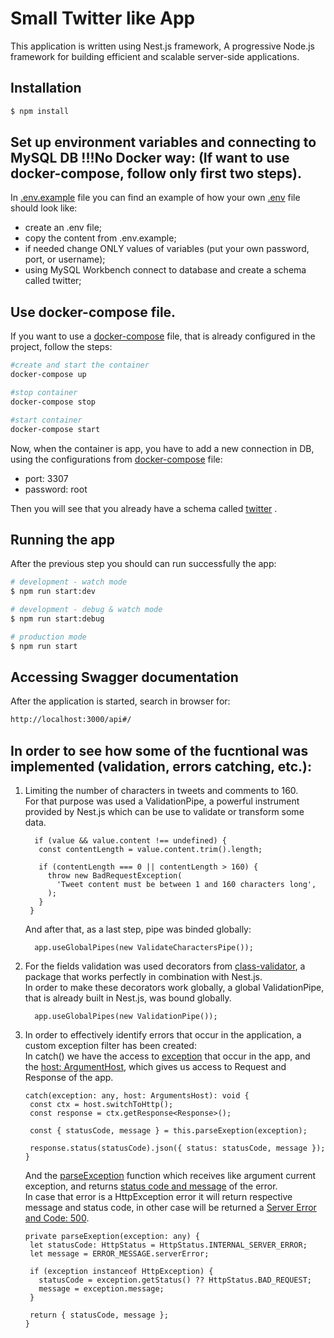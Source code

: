 # Small Twitter like App

This application is written using Nest.js framework, A progressive Node.js framework for building efficient and scalable server-side applications.

## Installation

```bash
$ npm install
```

## Set up environment variables and connecting to MySQL DB !!!No Docker way: (If want to use docker-compose, follow only first two steps).
In <ins>.env.example</ins> file you can find an example of how your own <ins>.env</ins> file should look like:
- create an .env file;
- copy the content from .env.example;
- if needed change ONLY values of variables (put your own password, port, or username);
- using MySQL Workbench connect to database and create a schema called twitter;

## Use docker-compose file.
If you want to use a <ins>docker-compose</ins> file, that is already configured in the project, follow the steps:

```bash
#create and start the container
docker-compose up

#stop container 
docker-compose stop

#start container 
docker-compose start
```

Now, when the container is app, you have to add a new connection in DB, using the configurations from <ins>docker-compose</ins> file:
- port: 3307
- password: root 

Then you will see that you already have a schema called <ins>twitter</ins> . 

## Running the app
After the previous step you should can run successfully the app:

```bash
# development - watch mode
$ npm run start:dev

# development - debug & watch mode
$ npm run start:debug

# production mode
$ npm run start
```

## Accessing Swagger documentation
After the application is started, search in browser for:

```bash
http://localhost:3000/api#/
```

## In order to see how some of the fucntional was implemented (validation, errors catching, etc.):

1) Limiting the number of characters in tweets and comments to 160.<br />
   For that purpose was used a ValidationPipe, a powerful instrument provided by Nest.js which can be use to validate or transform some data.
   ```
     if (value && value.content !== undefined) {
      const contentLength = value.content.trim().length;

      if (contentLength === 0 || contentLength > 160) {
        throw new BadRequestException(
          'Tweet content must be between 1 and 160 characters long',
        );
      }
    }
   ```
   And after that, as a last step, pipe was binded globally:
   ```
     app.useGlobalPipes(new ValidateCharactersPipe());

   ```
2) For the fields validation was used decorators from <ins>class-validator</ins>, a package that works perfectly in combination with Nest.js.<br />
   In order to make these decorators work globally, a global ValidationPipe, that is already built in Nest.js, was bound globally.
   ```
     app.useGlobalPipes(new ValidationPipe());

   ```
3) In order to effectively identify errors that occur in the application, a custom exception filter has been created:<br />
   In catch() we have the access to <ins>exception</ins> that occur in the app, and the <ins>host: ArgumentHost</ins>, which gives us access to Request and Response of the app.
   ```
   catch(exception: any, host: ArgumentsHost): void {
    const ctx = host.switchToHttp();
    const response = ctx.getResponse<Response>();

    const { statusCode, message } = this.parseExeption(exception);

    response.status(statusCode).json({ status: statusCode, message });
   }
   ```
  

   And the <ins>parseException</ins> function which receives like argument current exception, and returns <ins>status code and message</ins> of the error.<br />
   In case that error is a HttpException error it will return respective message and status code, in other case will be returned a <ins>Server Error and Code: 500</ins>.
   
   ```
   private parseExeption(exception: any) {
    let statusCode: HttpStatus = HttpStatus.INTERNAL_SERVER_ERROR;
    let message = ERROR_MESSAGE.serverError;

    if (exception instanceof HttpException) {
      statusCode = exception.getStatus() ?? HttpStatus.BAD_REQUEST;
      message = exception.message;
    }

    return { statusCode, message };
   }
   ```


